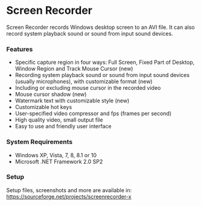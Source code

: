 # Screen Recorder
Screen Recorder records Windows desktop screen to an AVI file. It can also record system playback sound or sound from input sound devices.

### Features
- Specific capture region in four ways: Full Screen, Fixed Part of Desktop, Window Region and Track Mouse Cursor (new)
- Recording system playback sound or sound from input sound devices (usually microphones), with customizable format (new)
- Including or excluding mouse cursor in the recorded video
- Mouse cursor shadow (new)
- Watermark text with customizable style (new)
- Customizable hot keys
- User-specified video compressor and fps (frames per second)
- High quality video, small output file
- Easy to use and friendly user interface

### System Requirements
- Windows XP, Vista, 7, 8, 8.1 or 10
- Microsoft .NET Framework 2.0 SP2

### Setup
Setup files, screenshots and more are available in:
https://sourceforge.net/projects/screenrecorder-x
